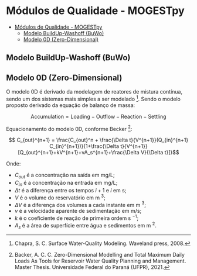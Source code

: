 # Módulos de Qualidade - MOGESTpy

- [Módulos de Qualidade - MOGESTpy](#módulos-de-qualidade---mogestpy)
  - [Modelo BuildUp-Washoff (BuWo)](#modelo-buildup-washoff-buwo)
  - [Modelo 0D (Zero-Dimensional)](#modelo-0d-zero-dimensional)

## Modelo BuildUp-Washoff (BuWo)

## Modelo 0D (Zero-Dimensional)

O modelo 0D é derivado da modelagem de reatores de mistura contínua, sendo um dos sistemas mais simples a ser modelado [^Chapra,2008]. Sendo o modelo proposto derivado da equação de balanço de massa:

$$\text{Accumulation} = \text{Loading} - \text{Outflow} - \text{Reaction} - \text{Settling} $$

Equacionamento do modelo 0D, conforme Becker [^Becker,2021]:

$$ C_{out}^{n+1} = \frac{C_{out}^n + \frac{\Delta t}{V^{n+1}}(Q_{in}^{n+1} C_{in}^{n+1})}{1+\frac{\Delta t}{V^{n+1}}[Q_{out}^{n+1}+kV^{n+1}+vA_s^{n+1}+\frac{\Delta V}{\Delta t}]}$$

Onde:

- $C_{out}$ é a concentração na saída em mg/L;
- $C_{in}$ é a concentração na entrada em mg/L;
- $\Delta t$ é a diferença entre os tempos $i+1$ e $i$ em s;
- $V$ é o volume do reservatório em m $^3$;
- $\Delta V$ é a diferença dos volumes a cada instante em m $^3$;
- $v$ é a velocidade aparente de sedimentação em m/s;
- $k$ é o coeficiente de reação de primeira ordem s $^{-1}$;
- $A_s$ é a área de superfície entre água e sedimentos em m $^2$.


[^Becker,2021]: Backer, A. C. C. Zero-Dimensional Modelling and Total Maximum Daily Loads As Tools for Reservoir Water Quality Planning and Management. Master Thesis. Universidade Federal do Paraná (UFPR), 2021.

[^Chapra,2008]: Chapra, S. C. Surface Water-Quality Modeling. Waveland press, 2008.
